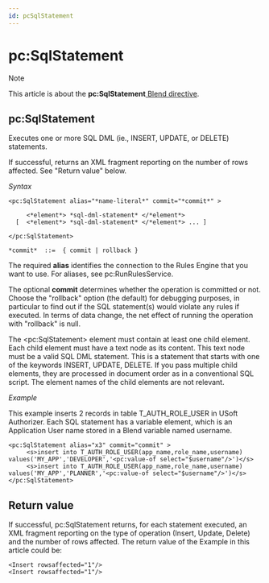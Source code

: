 ```yaml
---
id: pcSqlStatement
---
```


# pc:SqlStatement



> [!NOTE]
> This article is about the **pc:SqlStatement**[ Blend directive](/docs/Repositories/Blend_directives).

## **pc:SqlStatement**

Executes one or more SQL DML (ie., INSERT, UPDATE, or DELETE) statements.

If successful, returns an XML fragment reporting on the number of rows affected. See "Return value" below.

*Syntax*

```
<pc:SqlStatement alias="*name-literal*" commit="*commit*" >

     <*element*> *sql-dml-statement* </*element*>
  [  <*element*> *sql-dml-statement* </*element*> ... ]

</pc:SqlStatement>

*commit*  ::=  { commit | rollback }
```

The required **alias** identifies the connection to the Rules Engine that you want to use. For aliases, see pc:RunRulesService.

The optional **commit** determines whether the operation is committed or not. Choose the "rollback" option (the default) for debugging purposes, in particular to find out if the SQL statement(s) would violate any rules if executed. In terms of data change, the net effect of running the operation with "rollback" is null.

The \<pc:SqlStatement> element must contain at least one child element. Each child element must have a text node as its content. This text node must be a valid SQL DML statement. This is a statement that starts with one of the keywords INSERT, UPDATE, DELETE. If you pass multiple child elements, they are processed in document order as in a conventional SQL script. The element names of the child elements are not relevant. 

*Example*

This example inserts 2 records in table T_AUTH_ROLE_USER in USoft Authorizer. Each SQL statement has a variable element, which is an Application User name stored in a Blend variable named username.

```language-xml
<pc:SqlStatement alias="x3" commit="commit" >
     <s>insert into T_AUTH_ROLE_USER(app_name,role_name,username) values('MY_APP','DEVELOPER','<pc:value-of select="$username"/>')</s>
     <s>insert into T_AUTH_ROLE_USER(app_name,role_name,username) values('MY_APP','PLANNER','<pc:value-of select="$username"/>')</s>
</pc:SqlStatement>
```

## Return value

If successful, pc:SqlStatement returns, for each statement executed, an XML fragment reporting on the type of operation (Insert, Update, Delete) and the number of rows affected. The return value of the Example in this article could be:

```language-xml
<Insert rowsaffected="1"/>
<Insert rowsaffected="1"/>
```

 